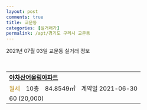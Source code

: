 ```yaml
---
layout: post
comments: true
title: 교문동
categories: [실거래가]
permalink: /apt/경기도 구리시 교문동
---
```


2021년 07월 03일 교문동 실거래 정보

<script type="text/javascript">
  google.charts.load('current', {'packages':['corechart']});
  google.charts.setOnLoadCallback(drawChart);

  function drawChart() {
    var data = google.visualization.arrayToDataTable([['거래일', '매매', '전월세', '전매'], ['20-07', 41, 33, 0], ['20-08', 28, 33, 0], ['20-09', 21, 47, 0], ['20-10', 19, 47, 0], ['20-11', 28, 42, 0], ['20-12', 34, 48, 0], ['21-01', 38, 45, 0], ['21-02', 26, 43, 0], ['21-03', 24, 46, 0], ['21-04', 24, 45, 0], ['21-05', 32, 41, 0], ['21-06', 6, 27, 0]]);

    var options = {
      title: '최근 유형별 거래량 추이',
      legend: { position: 'bottom' }
    };

    var chart = new google.visualization.LineChart(document.getElementById('columnchart_material'));
    chart.draw(data, (options));
  }
</script>

<div id="columnchart_material" style="width: 95%; margin-left: -35px; display: block"></div>
<br>
<table>
  <tr>
    <td colspan="4" style="font-weight: bold;"><a href="https://search.naver.com/search.naver?query=교문동 아차산어울림아파트">아차산어울림아파트</a></td>
  </tr>
    
  <tr>
    <td><a style="color: darkgoldenrod">월세</a></td>
    <td>10층</td>
    <td>84.8549㎡</td>
    <td>계약일 2021-06-30</td>
  </tr>
  <tr>
    <td colspan="4">60 (20,000)</td>
  </tr>
    
</table>
    